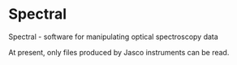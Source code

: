 # Spectral
Spectral - software for manipulating optical spectroscopy data

At present, only files produced by Jasco instruments can be read.
